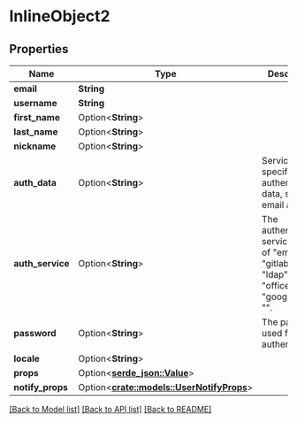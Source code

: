 # InlineObject2

## Properties

Name | Type | Description | Notes
------------ | ------------- | ------------- | -------------
**email** | **String** |  | 
**username** | **String** |  | 
**first_name** | Option<**String**> |  | [optional]
**last_name** | Option<**String**> |  | [optional]
**nickname** | Option<**String**> |  | [optional]
**auth_data** | Option<**String**> | Service-specific authentication data, such as email address. | [optional]
**auth_service** | Option<**String**> | The authentication service, one of \"email\", \"gitlab\", \"ldap\", \"saml\", \"office365\", \"google\", and \"\". | [optional]
**password** | Option<**String**> | The password used for email authentication. | [optional]
**locale** | Option<**String**> |  | [optional]
**props** | Option<[**serde_json::Value**](.md)> |  | [optional]
**notify_props** | Option<[**crate::models::UserNotifyProps**](UserNotifyProps.md)> |  | [optional]

[[Back to Model list]](../README.md#documentation-for-models) [[Back to API list]](../README.md#documentation-for-api-endpoints) [[Back to README]](../README.md)


